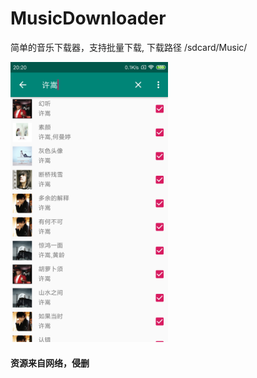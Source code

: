 # MusicDownloader
简单的音乐下载器，支持批量下载, 下载路径 /sdcard/Music/

<div align="start">
    <img src="screenshort/device-2019-07-02-202005.png" width="50%">
</div>


#### 资源来自网络，侵删
